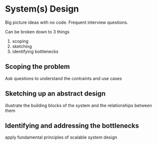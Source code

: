 # System(s) Design

Big picture ideas with no code.
Frequent interview questions.

Can be broken down to 3 things

1. scoping
2. sketching
3. identifying bottlenecks

## Scoping the problem

Ask questions to understand the contraints and use cases

## Sketching up an abstract design

illustrate the building blocks of the system and the relationships between them

## Identifying and addressing the bottlenecks

apply fundamental principles of scalable system design
